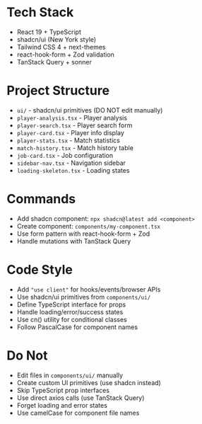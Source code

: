 # Tech Stack

- React 19 + TypeScript
- shadcn/ui (New York style)
- Tailwind CSS 4 + next-themes
- react-hook-form + Zod validation
- TanStack Query + sonner

# Project Structure

- `ui/` - shadcn/ui primitives (DO NOT edit manually)
- `player-analysis.tsx` - Player analysis
- `player-search.tsx` - Player search form
- `player-card.tsx` - Player info display
- `player-stats.tsx` - Match statistics
- `match-history.tsx` - Match history table
- `job-card.tsx` - Job configuration
- `sidebar-nav.tsx` - Navigation sidebar
- `loading-skeleton.tsx` - Loading states

# Commands

- Add shadcn component: `npx shadcn@latest add <component>`
- Create component: `components/my-component.tsx`
- Use form pattern with react-hook-form + Zod
- Handle mutations with TanStack Query

# Code Style

- Add `"use client"` for hooks/events/browser APIs
- Use shadcn/ui primitives from `components/ui/`
- Define TypeScript interface for props
- Handle loading/error/success states
- Use cn() utility for conditional classes
- Follow PascalCase for component names

# Do Not

- Edit files in `components/ui/` manually
- Create custom UI primitives (use shadcn instead)
- Skip TypeScript prop interfaces
- Use direct axios calls (use TanStack Query)
- Forget loading and error states
- Use camelCase for component file names
